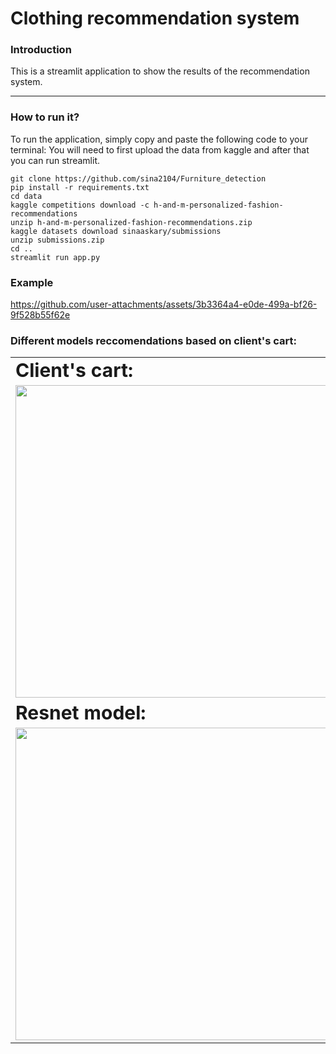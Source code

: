 # Clothing recommendation system


### Introduction
This is a streamlit application to show the results of the recommendation system.

---
### How to run it?
To run the application, simply copy and paste the following code to your terminal:
You will need to first upload the data from kaggle and after that you can run streamlit.
```shell
git clone https://github.com/sina2104/Furniture_detection
pip install -r requirements.txt
cd data
kaggle competitions download -c h-and-m-personalized-fashion-recommendations
unzip h-and-m-personalized-fashion-recommendations.zip
kaggle datasets download sinaaskary/submissions
unzip submissions.zip
cd ..
streamlit run app.py
```
### Example
https://github.com/user-attachments/assets/3b3364a4-e0de-499a-bf26-9f528b55f62e


### Different models reccomendations based on client's cart:
<table border="0">
 <tr>
    <td><b style="font-size:30px">Client's cart:</b></td>
    <td><b style="font-size:30px">Pairwise model:</b></td>
 </tr>
 <tr>
    <td><img src="https://github.com/user-attachments/assets/7aaa45ca-ea05-4315-b580-0a6924517fbe" width="500" /></td>
    <td><img src="https://github.com/user-attachments/assets/b746a580-b98b-426c-836e-6a9560974be2" width="500" /></td>
 </tr>
   <tr>
    <td><b style="font-size:30px">Resnet model:</b></td>
    <td><b style="font-size:30px">LGBM ranker model:</b></td>
 </tr>
 <tr>
    <td><img src="https://github.com/user-attachments/assets/76d3569b-2919-4edf-b48f-c68d3dd525c9" width="500" /></td>
    <td><img src="https://github.com/user-attachments/assets/a24395d9-4424-488c-bf27-10901fbff420" width="500" /></td>
 </tr>
</table>
